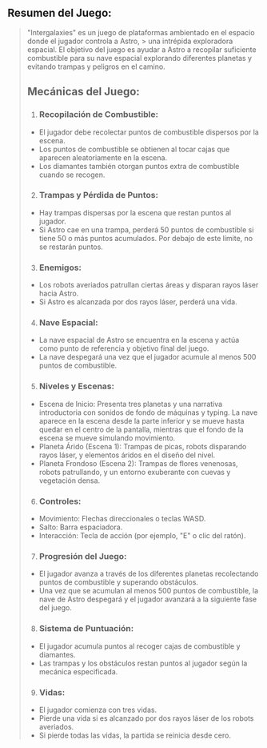  ## Resumen del Juego:
> "Intergalaxies" es un juego de plataformas ambientado en el espacio donde el jugador controla a Astro, > una intrépida exploradora espacial. El objetivo del juego es ayudar a Astro a recopilar suficiente 
> combustible para su nave espacial explorando diferentes planetas y evitando trampas y peligros en el 
> camino.
> ## Mecánicas del Juego:
> 1.	### **Recopilación de Combustible**:
> * El jugador debe recolectar puntos de combustible dispersos por la escena.
> * Los puntos de combustible se obtienen al tocar cajas que aparecen aleatoriamente en la escena.
> *	Los diamantes también otorgan puntos extra de combustible cuando se recogen.
> 2.	### **Trampas y Pérdida de Puntos**:
> *	Hay trampas dispersas por la escena que restan puntos al jugador.
> *	Si Astro cae en una trampa, perderá 50 puntos de combustible si tiene 50 o más puntos acumulados. Por debajo de este límite, no se restarán puntos.
> 3.	### **Enemigos**:
> *	Los robots averiados patrullan ciertas áreas y disparan rayos láser hacia Astro.
> *	Si Astro es alcanzada por dos rayos láser, perderá una vida.
> 4.	### **Nave Espacial**:
> *	La nave espacial de Astro se encuentra en la escena y actúa como punto de referencia y objetivo final del juego.
> *	La nave despegará una vez que el jugador acumule al menos 500 puntos de combustible.
> 5.	### **Niveles y Escenas**:
> *	Escena de Inicio: Presenta tres planetas y una narrativa introductoria con sonidos de fondo de máquinas y typing. La nave aparece en la escena desde la parte inferior y se mueve hasta quedar en el centro de la pantalla, mientras que el fondo de la escena se mueve simulando movimiento.
> *	Planeta Árido (Escena 1): Trampas de picas, robots disparando rayos láser, y elementos áridos en el diseño del nivel.
> *	Planeta Frondoso (Escena 2): Trampas de flores venenosas, robots patrullando, y un entorno exuberante con cuevas y vegetación densa.
> 6.  ### **Controles**:
> *	Movimiento: Flechas direccionales o teclas WASD.
> *	Salto: Barra espaciadora.
> *	Interacción: Tecla de acción (por ejemplo, "E" o clic del ratón).
> 7. ### **Progresión del Juego**:
> *	El jugador avanza a través de los diferentes planetas recolectando puntos de combustible y superando obstáculos.
> *	Una vez que se acumulan al menos 500 puntos de combustible, la nave de Astro despegará y el jugador avanzará a la siguiente fase del juego.
> 8. ### **Sistema de Puntuación**:
>   * El jugador acumula puntos al recoger cajas de combustible y diamantes.
>   * Las trampas y los obstáculos restan puntos al jugador según la mecánica especificada.
> 9. ### **Vidas**:
> 	* El jugador comienza con tres vidas.
> 	* Pierde una vida si es alcanzado por dos rayos láser de los robots averiados.
> 	* Si pierde todas las vidas, la partida se reinicia desde cero.

